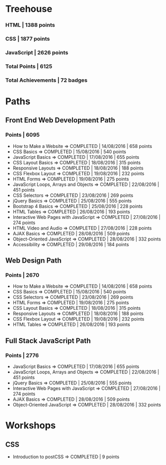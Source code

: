 # Treehouse
### HTML | 1388 points
### CSS | 1877 points
### JavaScript | 2626 points
### Total Points | 6125
### Total Achievements | 72 badges

# Paths
## Front End Web Development Path
### Points | 6095
- How to Make a Website => COMPLETED | 14/08/2016 | 658 points
- CSS Basics => COMPLETED | 15/08/2016 | 540 points
- JavaScript Basics => COMPLETED | 17/08/2016 | 655 points
- CSS Layout Basics => COMPLETED | 18/08/2016 | 315 points
- Responsive Layouts => COMPLETED | 18/08/2016 | 188 points
- CSS Flexbox Layout => COMPLETED | 19/08/2016 | 232 points
- HTML Forms => COMPLETED | 19/08/2016 | 275 points
- JavaScript Loops, Arrays and Objects => COMPLETED | 22/08/2016 | 451 points
- CSS Selectors => COMPLETED | 23/08/2016 | 269 points
- jQuery Basics => COMPLETED | 25/08/2016 | 555 points
- Bootstrap 4 Basics => COMPLETED | 25/08/2016 | 228 points
- HTML Tables => COMPLETED | 26/08/2016 | 193 points
- Interactive Web Pages with JavaScript => COMPLETED | 27/08/2016 | 274 points
- HTML Video and Audio => COMPLETED | 27/08/2016 | 228 points
- AJAX Basics => COMPLETED | 28/08/2016 | 509 points
- Object-Oriented JavaScript => COMPLETED | 28/08/2016 | 332 points
- Accessibility => COMPLETED | 29/08/2016 | 184 points

## Web Design Path
### Points | 2670
 - How to Make a Website => COMPLETED | 14/08/2016 | 658 points
 - CSS Basics => COMPLETED | 15/08/2016 | 540 points
 - CSS Selectors => COMPLETED | 23/08/2016 | 269 points
 - HTML Forms => COMPLETED | 19/08/2016 | 275 points
 - CSS Layout Basics => COMPLETED | 18/08/2016 | 315 points
 - Responsive Layouts => COMPLETED | 18/08/2016 | 188 points
 - CSS Flexbox Layout => COMPLETED | 19/08/2016 | 232 points
 - HTML Tables => COMPLETED | 26/08/2016 | 193 points
 
## Full Stack JavaScript Path
### Points | 2776
 - JavaScript Basics => COMPLETED | 17/08/2016 | 655 points
 - JavaScript Loops, Arrays and Objects => COMPLETED | 22/08/2016 | 451 points
 - jQuery Basics => COMPLETED | 25/08/2016 | 555 points
 - Interactive Web Pages with JavaScript => COMPLETED | 27/08/2016 | 274 points
 - AJAX Basics => COMPLETED | 28/08/2016 | 509 points
 - Object-Oriented JavaScript => COMPLETED | 28/08/2016 | 332 points

# Workshops
## CSS
- Introduction to postCSS => COMPLETED | 9 points
